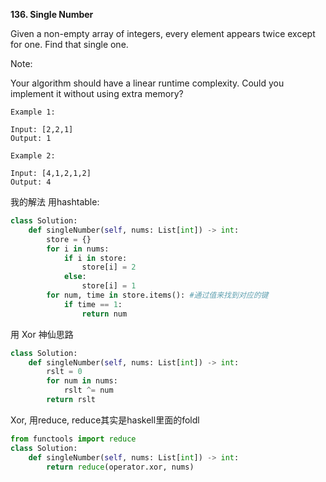 **136. Single Number**

Given a non-empty array of integers, every element appears twice except for one. Find that single one.

Note:

Your algorithm should have a linear runtime complexity. Could you implement it without using extra memory?
```
Example 1:

Input: [2,2,1]
Output: 1
```
```
Example 2:

Input: [4,1,2,1,2]
Output: 4
```

我的解法 用hashtable:
```python
class Solution:
    def singleNumber(self, nums: List[int]) -> int:
        store = {}
        for i in nums:
            if i in store:
                store[i] = 2
            else:
                store[i] = 1
        for num, time in store.items(): #通过值来找到对应的键
            if time == 1:
                return num
```

用 Xor 神仙思路
```python
class Solution:
    def singleNumber(self, nums: List[int]) -> int:
        rslt = 0
        for num in nums:
            rslt ^= num
        return rslt
```

Xor, 用reduce, reduce其实是haskell里面的foldl
```python
from functools import reduce
class Solution:
    def singleNumber(self, nums: List[int]) -> int:
        return reduce(operator.xor, nums)
```



